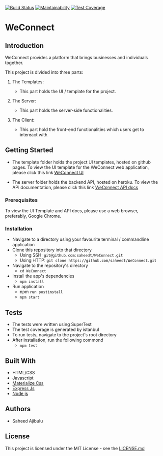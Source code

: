 [![Build Status](https://travis-ci.org/saheedt/WeConnect.svg?branch=develop)](https://travis-ci.org/saheedt/WeConnect)
[![Maintainability](https://api.codeclimate.com/v1/badges/96e045c38f268c4a8c76/maintainability)](https://codeclimate.com/github/saheedt/WeConnect/maintainability)
[![Test Coverage](https://api.codeclimate.com/v1/badges/96e045c38f268c4a8c76/test_coverage)](https://codeclimate.com/github/saheedt/WeConnect/test_coverage)

# WeConnect

## Introduction
WeConnect provides a platform that brings businesses and individuals together.

This project is divided into three parts:

1. The Templates:
    
    * This part holds the UI / template for the project.

2. The Server:

    * This part holds the server-side functionalities.

3. The Client:

    * This part hold the front-end functionalities which users get to intereact with.

## Getting Started

* The template folder holds the project UI templates, hosted on github pages.
To view the UI template for the WeConnect web application, please click this link [WeConnect UI](https://saheedt.github.io/WeConnect/template/landing.html)

* The server folder holds the backend API, hosted on heroku.
To view the API documentation, please click this link
[WeConnect API docs](https://weconnect-saheed.herokuapp.com)

### Prerequisites
To view the UI Template and API docs, please use a web browser, preferably, Google Chrome.

### Installation

* Navigate to a directory using your favourite terminal / commandline application
* Clone this repository into that directory
  - Using SSH: ```git@github.com:saheedt/WeConnect.git```
  - Using HTTP: ```git clone https://github.com/saheedt/WeConnect.git```
* Navigate to the repository's directory
    - `cd WeConnect`
* Install the app's dependencies
    - `npm install`
* Run application
    - npm `run postinstall`
    - `npm start`

## Tests
* The tests were written using SuperTest
* The test coverage is generated by istanbul
* To run tests, navigate to the project's root directory
* After installation, run the following commond
    - `npm test`
## Built With

* HTML/CSS
* [Javascript](https://developer.mozilla.org/en-US/docs/Web/JavaScript)
* [Materialize Css](http://materializecss.com/)
* [Express Js](https://expressjs.com/)
* [Node js](https://nodejs.org/en/)

## Authors

* Saheed Ajibulu

## License
This project is licensed under the MIT License - see the [LICENSE.md](https://github.com/saheedt/WeConnect/blob/master/LICENSE)